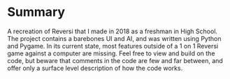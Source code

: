 # Summary
A recreation of Reversi that I made in 2018 as a freshman in High School. The project contains a barebones UI and AI, and was written using Python and Pygame. In its current state, most features outside of a 1 on 1 Reversi game against a computer are missing. Feel free to view and build on the code, but beware that comments in the code are few and far between, and offer only a surface level description of how the code works. 
